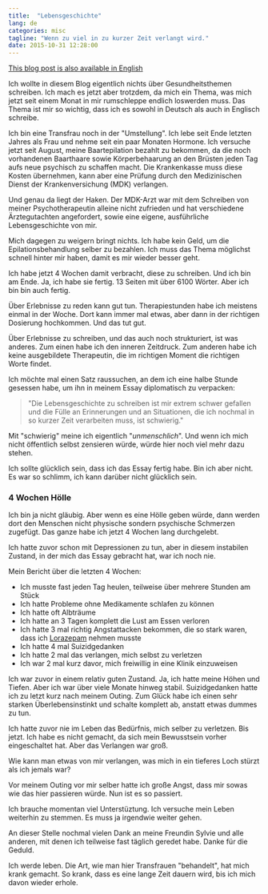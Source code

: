 ```yaml
---
title:  "Lebensgeschichte"
lang: de
categories: misc
tagline: "Wenn zu viel in zu kurzer Zeit verlangt wird."
date: 2015-10-31 12:28:00
---
```


[This blog post is also available in English]

Ich wollte in diesem Blog eigentlich nichts über Gesundheitsthemen schreiben. Ich mach es jetzt aber trotzdem, da mich ein Thema, was mich jetzt seit einem Monat in mir rumschleppe endlich loswerden muss. Das Thema ist mir so wichtig, dass ich es sowohl in Deutsch als auch in Englisch schreibe.

Ich bin eine Transfrau noch in der "Umstellung". Ich lebe seit Ende letzten Jahres als Frau und nehme seit ein paar Monaten Hormone. Ich versuche jetzt seit August, meine Baartepilation bezahlt zu bekommen, da die noch vorhandenen Baarthaare sowie Körperbehaarung an den Brüsten jeden Tag aufs neue psychisch zu schaffen macht. Die Krankenkasse muss diese Kosten übernehmen, kann aber eine Prüfung durch den Medizinischen Dienst der Krankenversichung (MDK) verlangen. 

Und genau da liegt der Haken. Der MDK-Arzt war mit dem Schreiben von meiner Psychotherapeutin alleine nicht zufrieden und hat verschiedene Ärztegutachten angefordert, sowie eine eigene, ausführliche Lebensgeschichte von mir.

Mich dagegen zu weigern bringt nichts. Ich habe kein Geld, um die Epilationsbehandlung selber zu bezahlen. Ich muss das Thema möglichst schnell hinter mir haben, damit es mir wieder besser geht.

Ich habe jetzt 4 Wochen damit verbracht, diese zu schreiben. Und ich bin am Ende. Ja, ich habe sie fertig. 13 Seiten mit über 6100 Wörter. Aber ich bin bin auch fertig. 

Über Erlebnisse zu reden kann gut tun. Therapiestunden habe ich meistens einmal in der Woche. Dort kann immer mal etwas, aber dann in der richtigen Dosierung hochkommen. Und das tut gut.

Über Erlebnisse zu schreiben, und das auch noch strukturiert, ist was anderes. Zum einen habe ich den inneren Zeitdruck. Zum anderen habe ich keine ausgebildete Therapeutin, die im richtigen Moment die richtigen Worte findet.

Ich möchte mal einen Satz raussuchen, an dem ich eine halbe Stunde gesessen habe, um ihn in meinem Essay diplomatisch zu verpacken: 

> "Die Lebensgeschichte zu schreiben ist mir extrem schwer gefallen und die Fülle an Erinnerungen und an Situationen, die ich nochmal in so kurzer Zeit verarbeiten muss, ist schwierig."

Mit "schwierig" meine ich eigentlich "_unmenschlich_". Und wenn ich mich nicht öffentlich selbst zensieren würde, würde hier noch viel mehr dazu stehen.

Ich sollte glücklich sein, dass ich das Essay fertig habe. Bin ich aber nicht. Es war so schlimm, ich kann darüber nicht glücklich sein.

### 4 Wochen Hölle

Ich bin ja nicht gläubig. Aber wenn es eine Hölle geben würde, dann werden dort den Menschen nicht physische sondern psychische Schmerzen zugefügt. Das ganze habe ich jetzt 4 Wochen lang durchgelebt.

Ich hatte zuvor schon mit Depressionen zu tun, aber in diesem instabilen Zustand, in der mich das Essay gebracht hat, war ich noch nie. 

Mein Bericht über die letzten 4 Wochen:

* Ich musste fast jeden Tag heulen, teilweise über mehrere Stunden am Stück
* Ich hatte Probleme ohne Medikamente schlafen zu können
* Ich hatte oft Albträume
* Ich hatte an 3 Tagen komplett die Lust am Essen verloren
* Ich hatte 3 mal richtig Angstattacken bekommen, die so stark waren, dass ich [Lorazepam] nehmen musste
* Ich hatte 4 mal Suizidgedanken 
* Ich hatte 2 mal das verlangen, mich selbst zu verletzen
* Ich war 2 mal kurz davor, mich freiwillig in eine Klinik einzuweisen


Ich war zuvor in einem relativ guten Zustand. Ja, ich hatte meine Höhen und Tiefen. Aber ich war über viele Monate hinweg stabil. Suizidgedanken hatte ich zu letzt kurz nach meinem Outing. Zum Glück habe ich einen sehr starken Überlebensinstinkt und schalte komplett ab, anstatt etwas dummes zu tun.

Ich hatte zuvor nie im Leben das Bedürfnis, mich selber zu verletzen. Bis jetzt. Ich habe es nicht gemacht, da sich mein Bewusstsein vorher eingeschaltet hat. Aber das Verlangen war groß.

Wie kann man etwas von mir verlangen, was mich in ein tieferes Loch stürzt als ich jemals war? 

Vor meinem Outing vor mir selber hatte ich große Angst, dass mir sowas wie das hier passieren würde. Nun ist es so passiert.

Ich brauche momentan viel Unterstüztung. Ich versuche mein Leben weiterhin zu stemmen. Es muss ja irgendwie weiter gehen.

An dieser Stelle nochmal vielen Dank an meine Freundin Sylvie und alle anderen, mit denen ich teilweise fast täglich geredet habe. Danke für die Geduld. 

Ich werde leben. Die Art, wie man hier Transfrauen "behandelt", hat mich krank gemacht. So krank, dass es eine lange Zeit dauern wird, bis ich mich davon wieder erhole.


[This blog post is also available in English]: 2015-10-31-life-essay-en
[Lorazepam]: https://de.wikipedia.org/wiki/Lorazepam


